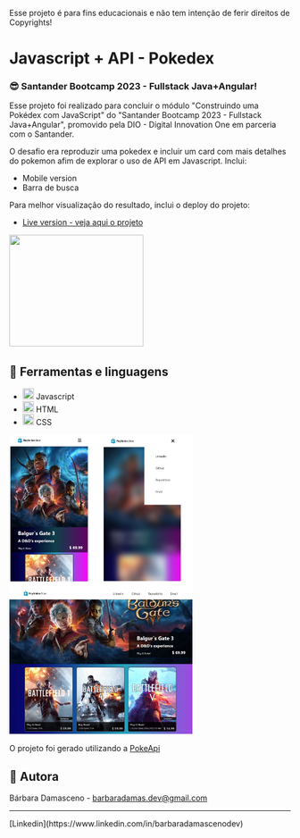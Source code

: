 Esse projeto é para fins educacionais e não tem intenção de ferir direitos de Copyrights!

# Javascript + API - Pokedex

### :sunglasses: Santander Bootcamp 2023 - Fullstack Java+Angular!

Esse projeto foi realizado para concluir o módulo "Construindo uma Pokédex com JavaScript" do "Santander Bootcamp 2023 - Fullstack Java+Angular", promovido pela DIO - Digital Innovation One em parceria com o Santander.

O desafio era reproduzir uma pokedex e incluir um card com mais detalhes do pokemon afim de explorar o uso de API em Javascript. Inclui:
- Mobile version
- Barra de busca

Para melhor visualização do resultado, inclui o deploy do projeto:
- [Live version - veja aqui o projeto](https://barbaradamasdev.github.io/js-pokedex/)

<img src="https://media.giphy.com/media/xTv6kG7GUXfj2/giphy.gif" width="240" height="200" frameBorder="0" class="giphy-embed" allowFullScreen></img>

## 💾 Ferramentas e linguagens

- <img src="https://cdn.jsdelivr.net/gh/devicons/devicon/icons/javascript/javascript-original.svg" width="20" height="20" /> Javascript
- <img src="https://cdn.jsdelivr.net/gh/devicons/devicon/icons/html5/html5-original.svg" width="20" height="20"  /> HTML
- <img src="https://cdn.jsdelivr.net/gh/devicons/devicon/icons/css3/css3-original.svg"  width="20" height="20" /> CSS

<img src="https://github.com/barbaradamasdev/angular-site-clone-playstationstore/blob/main/src/assets/preview.jpg?raw=true" width="65%" object-fit="cover"/>

O projeto foi gerado utilizando a [PokeApi](https://pokeapi.co/)

## 🐼 Autora

Bárbara Damasceno - barbaradamas.dev@gmail.com
<hr>
[Linkedin](https://www.linkedin.com/in/barbaradamascenodev)
